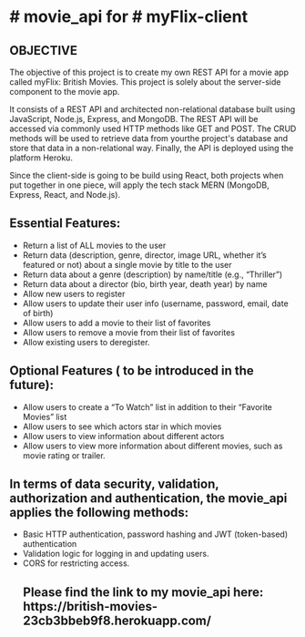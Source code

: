 ﻿<h1> # movie_api for # myFlix-client </h1>

<h2>OBJECTIVE</h2>
<p>The objective of this project is to create my own REST API for a movie app called myFlix: British Movies. This project is solely about the server-side component to the movie app.

It consists of a REST API and architected non-relational database built using JavaScript, Node.js, Express, and MongoDB. The REST API will be accessed via commonly used HTTP methods like GET and POST. The CRUD methods will be used to retrieve data from yourthe project's database and store that data in a non-relational way. Finally, the API is deployed using the platform Heroku.

Since the client-side is going to be build using React, both projects when put together in one piece, will apply the tech stack MERN (MongoDB, Express, React, and Node.js).

<h2>Essential Features:</h2>
<ul>
<li>Return a list of ALL movies to the user</li>
<li>Return data (description, genre, director, image URL, whether it’s featured or not) about a
single movie by title to the user  </li>
<li>Return data about a genre (description) by name/title (e.g., “Thriller”)</li>
<li>Return data about a director (bio, birth year, death year) by name </li>
<li>Allow new users to register</li>
<li>Allow users to update their user info (username, password, email, date of birth) </li>
<li>Allow users to add a movie to their list of favorites </li>
<li>Allow users to remove a movie from their list of favorites </li>
<li>Allow existing users to deregister. </li>
</ul>
<h2>Optional Features ( to be introduced in the future):</h2>
<ul>
<li>Allow users to create a “To Watch” list in addition to their “Favorite Movies” list</li>
<li> Allow users to see which actors star in which movies </li>
<li> Allow users to view information about different actors </li>
<li> Allow users to view more information about different movies, such as movie rating or trailer. </li>
</ul>

<h2>In terms of data security, validation, authorization and authentication, the movie_api applies the following methods: </h2>
<ul>
<li> Basic HTTP authentication, password hashing and JWT (token-based) authentication </li>
<li> Validation logic for logging in and updating users. </li>
<li> CORS for restricting access. </li>

<h2> Please find the link to my movie_api here: https://british-movies-23cb3bbeb9f8.herokuapp.com/ </h2>
